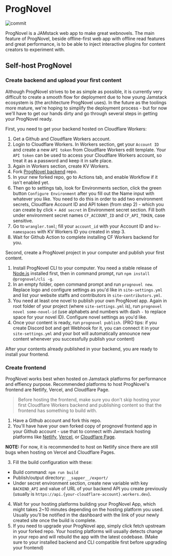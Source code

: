 # ProgNovel

![commit](https://img.shields.io/github/commit-activity/m/prognoveljs/prognovel-app)

ProgNovel is a JAMstack web app to make great webnovels. The main feature of ProgNovel, beside offline-first
web app with offline read features and great performance, is to be able to inject interactive plugins
for content creators to experiment with.

## Self-host ProgNovel

### Create backend and upload your first content

Although ProgNovel strives to be as simple as possible, it is currently very difficult to create a smooth flow for deployment due to how young Jamstack ecosystem is (the architecture ProgNovel uses). In the future as the toolings more mature, we're hoping to simplify the deployment process - but for now we'll have to get our hands dirty and go through several steps in getting your ProgNovel ready.

First, you need to get your backend hosted on Cloudflare Workers:

1. Get a Github and Cloudflare Workers account.
2. Login to Cloudflare Workers. In Workers section, get your `Account ID` and create a new `API token` from Cloudflare Workers edit template. Your `API token` can be used to access your Cloudflare Workers account, so treat it as a password and keep it in safe place.
3. Again in Workers section, create KV Workers.
4. Fork [ProgNovel backend](https://github.com/prognoveljs/prognovel-workers) repo.
5. In your new forked repo, go to Actions tab, and enable Workflow if it isn't enabled yet.
6. Then go to settings tab, look for Environments section, click the green button `Configure Environment` after you fill out the Name input with whatever you like. You need to do this in order to add two environment secrets, Cloudflare Account ID and API token (from step 2) - which you can create by click `+ Add secret` in Environment secret section. Fill both under environment secret names `CF_ACCOUNT_ID` and `CF_API_TOKEN`, case sensitive.
7. Go to `wrangler.toml`; fill your `account_id` with your Account ID and `kv-namespaces` with KV Workers ID you created in step 3.
8. Wait for Github Action to complete installing CF Workers backend for you.

Second, create a ProgNovel project in your computer and publish your first content.

1. Install ProgNovel CLI to your computer. You need a stable release of [Node.js](https://nodejs.org/) installed first, then in command prompt, run `npm install @prognovel/cli -g`.
2. In an empty folder, open command prompt and run `prognovel new`. Replace logo and configure settings as you'd like in `site-settings.yml` and list your website staffs and contributors in `site-contributors.yml`.
3. You need at least one novel to publish your own ProgNovel app. Again in root folder of your project (where `site-settings.yml` is), run `prognovel novel some-novel-id` (use alphabets and numbers with dash `-` to replace space for your novel ID). Configure novel settings as you'd like.
4. Once your content is ready, run `prognovel publish`. (PRO tips: if you create Discord bot and get Webhook for it, you can connect it in your `site-settings.yml` and your bot will automatically announce new content whenever you successfully publish your content)

After your contents already published in your backend, you are ready to install your frontend.

### Create frontend

ProgNovel works best when hosted on Jamstack platforms for performance and effiency purpose. Recommended platforms to host ProgNovel's frontend are Netlify, Vercel, and Cloudflare Page.

> Before hosting the frontend, make sure you don't skip hosting your first Cloudflare Workers backend and publishing content so that the frontend has something to build with.

1. Have a Github account and fork this repo.
2. You'll have have your own forked copy of prognovel frontend app in your Github account - use that to connect with Jamstack hosting platforms like [Netlify](https://www.netlify.com/), [Vercel](https://vercel.com/), or [Cloudflare Page](https://pages.cloudflare.com/).

**NOTE:** For now, it is recommended to host on Netlify since there are still bugs when hosting on Vercel and Cloudflare Pages.

3. Fill the build configuration with these:

- Build command: `npm run build`
- Publish/output directory: `__sapper__/export/`
- Under secret environment section, create new variable with key `BACKEND_API` and value of URL of your backend API you create previously (usually is `https://api.{your-cloudflare-account}.workers.dev`).

4. Wait for your hosting platforms building your ProgNovel App, which might takes 2~10 minutes depending on the hosting platform you used. Usually you'll be notified in the dashboard with the link of your newly created site once the build is complete.
5. If you need to upgrade your ProgNovel app, simply click fetch upstream in your forked repo. Your hosting platforms will usually detects change in your repo and will rebuild the app with the latest codebase. (Make sure to your installed backend and CLI compatible first before upgrading your frontend)
